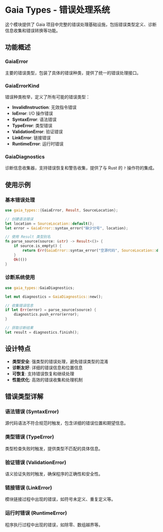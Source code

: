 # Gaia Types - 错误处理系统

这个模块提供了 Gaia 项目中完整的错误处理基础设施，包括错误类型定义、诊断信息收集和错误转换等功能。

## 功能概述

### GaiaError
主要的错误类型，包装了具体的错误种类，提供了统一的错误处理接口。

### GaiaErrorKind
错误种类枚举，定义了所有可能的错误类型：
- **InvalidInstruction**: 无效指令错误
- **IoError**: I/O 操作错误
- **SyntaxError**: 语法错误
- **TypeError**: 类型错误
- **ValidationError**: 验证错误
- **LinkError**: 链接错误
- **RuntimeError**: 运行时错误

### GaiaDiagnostics
诊断信息收集器，支持错误恢复和警告收集，提供了与 Rust 的 `?` 操作符的集成。

## 使用示例

### 基本错误处理

```rust
use gaia_types::{GaiaError, Result, SourceLocation};

// 创建语法错误
let location = SourceLocation::default();
let error = GaiaError::syntax_error("缺少分号", location);

// 使用 Result 类型别名
fn parse_source(source: &str) -> Result<()> {
    if source.is_empty() {
        return Err(GaiaError::syntax_error("空源代码", SourceLocation::default()));
    }
    Ok(())
}
```

### 诊断系统使用

```rust
use gaia_types::GaiaDiagnostics;

let mut diagnostics = GaiaDiagnostics::new();

// 收集错误信息
if let Err(error) = parse_source(source) {
    diagnostics.push_error(error);
}

// 获取诊断结果
let result = diagnostics.finish();
```

## 设计特点

- **类型安全**: 强类型的错误处理，避免错误类型的混淆
- **诊断友好**: 详细的错误信息和位置信息
- **可恢复**: 支持错误恢复和继续处理
- **性能优化**: 高效的错误收集和处理机制

## 错误类型详解

### 语法错误 (SyntaxError)
源代码语法不符合规范时触发，包含详细的错误位置和期望信息。

### 类型错误 (TypeError)
类型检查失败时触发，提供类型不匹配的具体信息。

### 验证错误 (ValidationError)
语义验证失败时触发，确保程序的正确性和安全性。

### 链接错误 (LinkError)
模块链接过程中出现的错误，如符号未定义、重复定义等。

### 运行时错误 (RuntimeError)
程序执行过程中出现的错误，如除零、数组越界等。